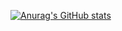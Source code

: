 [![Anurag's GitHub stats](https://github-readme-stats.vercel.app/api?username=alberto-m-santos&hide=stars&count_private=true&show_icons=true&theme=gotham)](https://github.com/anuraghazra/github-readme-stats)
